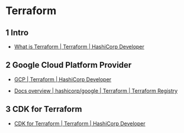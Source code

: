 # Terraform



## 1 Intro

- [What is Terraform | Terraform | HashiCorp Developer](https://developer.hashicorp.com/terraform/intro)



## 2 Google Cloud Platform Provider

- [GCP | Terraform | HashiCorp Developer](https://developer.hashicorp.com/terraform/tutorials/gcp-get-started)

- [Docs overview | hashicorp/google | Terraform | Terraform Registry](https://registry.terraform.io/providers/hashicorp/google/latest/docs)



## 3 CDK for Terraform

- [CDK for Terraform | Terraform | HashiCorp Developer](https://developer.hashicorp.com/terraform/cdktf)